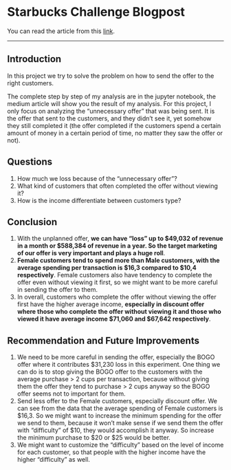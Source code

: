 # Starbucks Challenge Blogpost
You can read the article from this [link](https://medium.com/@shaswat.phy/starbucks-offer-data-analysis-6fc9ca0f7086).


---

## Introduction
In this project we try to solve the problem on how to send the offer to the right customers.

The complete step by step of my analysis are in the jupyter notebook, the medium article will show you the result of my analysis. For this project, I only focus on analyzing the “unnecessary offer” that was being sent. It is the offer that sent to the customers, and they didn’t see it, yet somehow they still completed it (the offer completed if the customers spend a certain amount of money in a certain period of time, no matter they saw the offer or not).

## Questions

1. How much we loss because of the “unnecessary offer”?
2. What kind of customers that often completed the offer without viewing it?
3. How is the income differentiate between customers type?

## Conclusion

1. With the unplanned offer, <b>we can have “loss” up to $49,032 of revenue in a month or $588,384 of revenue in a year. So the target marketing of our offer is very important and plays a huge roll</b>.
2. <b>Female customers tend to spend more than Male customers, with the average spending per transaction is $16,3 compared to $10,4 respectively</b>. Female customers also have tendency to complete the offer even without viewing it first, so we might want to be more careful in sending the offer to them.
3. In overall, customers who complete the offer without viewing the offer first have the higher average income, <b>especially in discount offer where those who complete the offer without viewing it and those who viewed it have average income $71,060 and $67,642 respectively</b>.

## Recommendation and Future Improvements

1. We need to be more careful in sending the offer, especially the BOGO offer where it contributes $31,230 loss in this experiment. One thing we can do is to stop giving the BOGO offer to the customers with the average purchase > 2 cups per transaction, because without giving them the offer they tend to purchase > 2 cups anyway so the BOGO offer seems not to important for them.
2. Send less offer to the Female customers, especially discount offer. We can see from the data that the average spending of Female customers is $16,3. So we might want to increase the minimum spending for the offer we send to them, because it won’t make sense if we send them the offer with “difficulty” of $10, they would accomplish it anyway. So increase the minimum purchase to $20 or $25 would be better.
3. We might want to customize the “difficulty” based on the level of income for each customer, so that people with the higher income have the higher “difficulty” as well.
